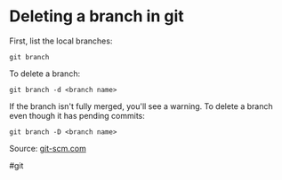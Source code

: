 # Deleting a branch in git
First, list the local branches:

`git branch`

To delete a branch:

`git branch -d <branch name>`

If the branch isn't fully merged, you'll see a warning. To delete a branch even though it has pending commits:

`git branch -D <branch name>`

Source: [git-scm.com](https://git-scm.com/book/en/v2/Git-Branching-Branch-Management)

#git
